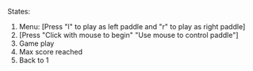 States:
1. Menu: [Press "l" to play as left paddle and "r" to play as right paddle]
2. [Press "Click with mouse to begin" "Use mouse to control paddle"]
3. Game play
4. Max score reached
5. Back to 1
